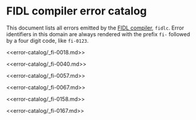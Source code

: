 # FIDL compiler error catalog

This document lists all errors emitted by the [FIDL compiler][docs-fidlc],
`fidlc`. Error identifiers in this domain are always rendered with the prefix
`fi-` followed by a four digit code, like `fi-0123`.

<<error-catalog/_fi-0018.md>>

<<error-catalog/_fi-0040.md>>

<<error-catalog/_fi-0057.md>>

<<error-catalog/_fi-0067.md>>

<<error-catalog/_fi-0158.md>>

<<error-catalog/_fi-0167.md>>

[docs-fidlc]: ../language/fidlc.md
